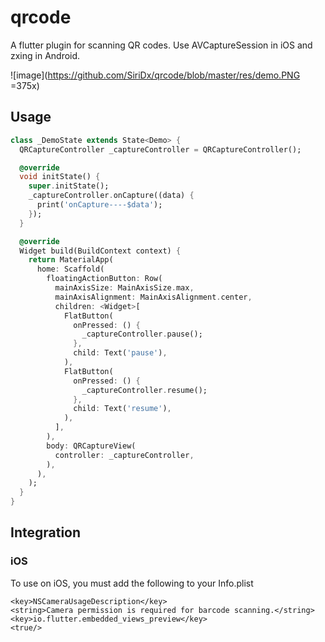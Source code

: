 # qrcode
A flutter plugin for scanning QR codes. Use AVCaptureSession in iOS and zxing in Android.

![image](https://github.com/SiriDx/qrcode/blob/master/res/demo.PNG =375x)

## Usage

```dart
class _DemoState extends State<Demo> {
  QRCaptureController _captureController = QRCaptureController();

  @override
  void initState() {
    super.initState();
    _captureController.onCapture((data) {
      print('onCapture----$data');
    });
  }

  @override
  Widget build(BuildContext context) {
    return MaterialApp(
      home: Scaffold(
        floatingActionButton: Row(
          mainAxisSize: MainAxisSize.max,
          mainAxisAlignment: MainAxisAlignment.center,
          children: <Widget>[
            FlatButton(
              onPressed: () {
                _captureController.pause();
              },
              child: Text('pause'),
            ),
            FlatButton(
              onPressed: () {
                _captureController.resume();
              },
              child: Text('resume'),
            ),
          ],
        ),
        body: QRCaptureView(
          controller: _captureController,
        ),
      ),
    );
  }
}
```

## Integration

### iOS
To use on iOS, you must add the following to your Info.plist


```
<key>NSCameraUsageDescription</key>
<string>Camera permission is required for barcode scanning.</string>
<key>io.flutter.embedded_views_preview</key>
<true/>
```
